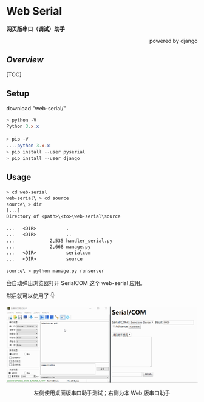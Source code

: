 # Web Serial

**网页版串口（调试）助手**

<p align="right">powered by django</p>

## *Overview*

[TOC]



## Setup

download "web-serial/"

```powershell
> python -V
Python 3.x.x

> pip -V
....python 3.x.x
> pip install --user pyserial
> pip install --user django
```



## Usage

```
> cd web-serial
web-serial\ > cd source
source\ > dir
[...]
Directory of <path>\<to>\web-serial\source

...   <DIR>           .
...   <DIR>           ..
...             2,535 handler_serial.py
...             2,668 manage.py
...   <DIR>           serialcom
...   <DIR>           source 

source\ > python manage.py runserver

```

会自动弹出浏览器打开 SerialCOM 这个 web-serial 应用。

然后就可以使用了 :point_down:

![n/a](Doc/res/web-serial_演示.gif)

<p align="middle">左侧使用桌面版串口助手测试；右侧为本 Web 版串口助手</p>





